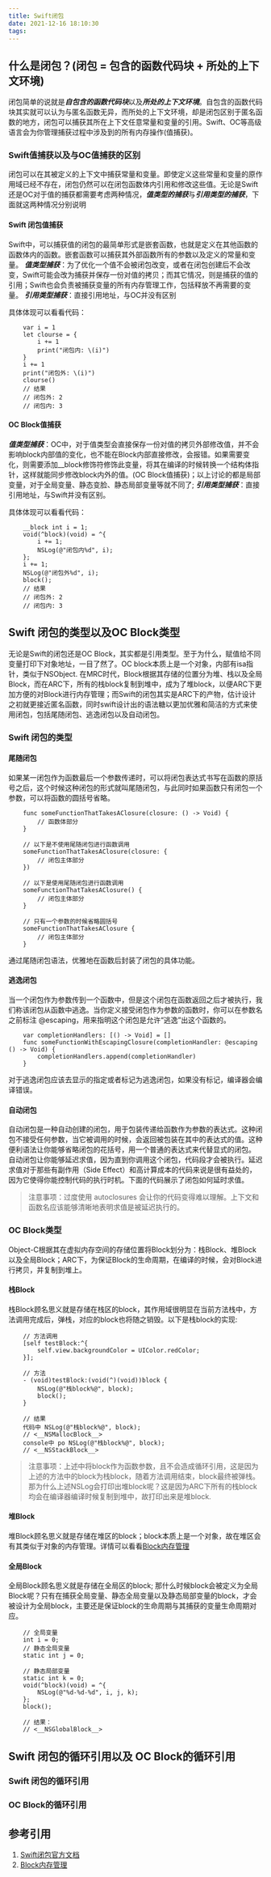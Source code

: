 ```yaml
---
title: Swift闭包
date: 2021-12-16 18:10:30
tags:
---
```


## 什么是闭包？(闭包 = 包含的函数代码块 + 所处的上下文环境)

闭包简单的说就是***自包含的函数代码块***以及***所处的上下文环境***。自包含的函数代码块其实就可以认为与匿名函数无异，而所处的上下文环境，却是闭包区别于匿名函数的地方，闭包可以捕获其所在上下文任意常量和变量的引用。Swift、OC等高级语言会为你管理捕获过程中涉及到的所有内存操作(值捕获)。

### Swift值捕获以及与OC值捕获的区别

闭包可以在其被定义的上下文中捕获常量和变量。即使定义这些常量和变量的原作用域已经不存在，闭包仍然可以在闭包函数体内引用和修改这些值。无论是Swift还是OC对于值的捕获都需要考虑两种情况，***值类型的捕获***与***引用类型的捕获***，下面就这两种情况分别说明

#### Swift 闭包值捕获

Swift中，可以捕获值的闭包的最简单形式是嵌套函数，也就是定义在其他函数的函数体内的函数。嵌套函数可以捕获其外部函数所有的参数以及定义的常量和变量。
***值类型捕获***：为了优化一个值不会被闭包改变，或者在闭包创建后不会改变，Swift可能会改为捕获并保存一份对值的拷贝；而其它情况，则是捕获的值的引用；Swift也会负责被捕获变量的所有内存管理工作，包括释放不再需要的变量。
***引用类型捕获***：直接引用地址，与OC并没有区别

具体体现可以看看代码：

```
    var i = 1
    let clourse = {
        i += 1
        print("闭包内: \(i)")
    }
    i += 1
    print("闭包外: \(i)")
    clourse()
    // 结果
    // 闭包外: 2
    // 闭包内: 3
```
#### OC Block值捕获

***值类型捕获***：OC中，对于值类型会直接保存一份对值的拷贝外部修改值，并不会影响block内部值的变化，也不能在Block内部直接修改，会报错。如果需要变化，则需要添加__block修饰符修饰此变量，将其在编译的时候转换一个结构体指针，这样就能同步修改block内外的值。(OC Block值捕获)；以上讨论的都是局部变量，对于全局变量、静态变脸、静态局部变量等就不同了;
***引用类型捕获***：直接引用地址，与Swift并没有区别。

具体体现可以看看代码：

```
    __block int i = 1;
    void(^block)(void) = ^{
        i += 1;
        NSLog(@"闭包内%d", i);
    };
    i += 1;
    NSLog(@"闭包外%d", i);
    block();
    // 结果
    // 闭包外: 2
    // 闭包内: 3
```

## Swift 闭包的类型以及OC Block类型

无论是Swift的闭包还是OC Block，其实都是引用类型。至于为什么，赋值给不同变量打印下对象地址，一目了然了。OC block本质上是一个对象，内部有isa指针，类似于NSObject. 在MRC时代，Block根据其存储的位置分为堆、栈以及全局Block，而在ARC下，所有的栈block复制到堆中，成为了堆block，以便ARC下更加方便的对Block进行内存管理；而Swift的闭包其实是ARC下的产物，估计设计之初就更接近匿名函数，同时swift设计出的语法糖以更加优雅和简洁的方式来使用闭包，包括尾随闭包、逃逸闭包以及自动闭包。

### Swift 闭包的类型

#### 尾随闭包

如果某一闭包作为函数最后一个参数传递时，可以将闭包表达式书写在函数的原括号之后，这个时候这种闭包的形式就叫尾随闭包，与此同时如果函数只有闭包一个参数，可以将函数的圆括号省略。
```
    func someFunctionThatTakesAClosure(closure: () -> Void) {
        // 函数体部分
    }

    // 以下是不使用尾随闭包进行函数调用
    someFunctionThatTakesAClosure(closure: {
        // 闭包主体部分
    })

    // 以下是使用尾随闭包进行函数调用
    someFunctionThatTakesAClosure() {
        // 闭包主体部分
    }

    // 只有一个参数的时候省略圆括号
    someFunctionThatTakesAClosure {
        // 闭包主体部分
    }
```
通过尾随闭包语法，优雅地在函数后封装了闭包的具体功能。

#### 逃逸闭包

当一个闭包作为参数传到一个函数中，但是这个闭包在函数返回之后才被执行，我们称该闭包从函数中逃逸。当你定义接受闭包作为参数的函数时，你可以在参数名之前标注 @escaping，用来指明这个闭包是允许“逃逸”出这个函数的。
```
    var completionHandlers: [() -> Void] = []
    func someFunctionWithEscapingClosure(completionHandler: @escaping () -> Void) {
        completionHandlers.append(completionHandler)
    }
```
对于逃逸闭包应该去显示的指定或者标记为逃逸闭包，如果没有标记，编译器会编译错误。

#### 自动闭包

自动闭包是一种自动创建的闭包，用于包装传递给函数作为参数的表达式。这种闭包不接受任何参数，当它被调用的时候，会返回被包装在其中的表达式的值。这种便利语法让你能够省略闭包的花括号，用一个普通的表达式来代替显式的闭包。
自动闭包让你能够延迟求值，因为直到你调用这个闭包，代码段才会被执行。延迟求值对于那些有副作用（Side Effect）和高计算成本的代码来说是很有益处的，因为它使得你能控制代码的执行时机。下面的代码展示了闭包如何延时求值。

> 注意事项：过度使用 autoclosures 会让你的代码变得难以理解。上下文和函数名应该能够清晰地表明求值是被延迟执行的。

### OC Block类型

Object-C根据其在虚拟内存空间的存储位置将Block划分为：栈Block、堆Block以及全局Block；ARC下，为保证Block的生命周期，在编译的时候，会对Block进行拷贝，并复制到堆上。

#### 栈Block

栈Block顾名思义就是存储在栈区的block，其作用域很明显在当前方法栈中，方法调用完成后，弹栈，对应的block也将随之销毁。以下是栈block的实现: 
```
    // 方法调用
    [self testBlock:^{
        self.view.backgroundColor = UIColor.redColor;
    }];

    // 方法
    - (void)testBlock:(void(^)(void))block {
        NSLog(@"栈block%@", block);
        block();
    }

    // 结果
    代码中 NSLog(@"栈block%@", block);
    // <__NSMallocBlock__>
    console中 po NSLog(@"栈block%@", block);
    // <__NSStackBlock__>
```
> 注意事项：上述中将block作为函数参数，且不会造成循环引用，这是因为上述的方法中的block为栈block，随着方法调用结束，block最终被弹栈。那为什么上述NSLog会打印出堆block呢？这是因为ARC下所有的栈block均会在编译器编译时候复制到堆中，故打印出来是堆block.

#### 堆Block

堆Block顾名思义就是存储在堆区的block；block本质上是一个对象，故在堆区会有其类似于对象的内存管理。详情可以看看[Block内存管理](https://www.zybuluo.com/MicroCai/note/57603)

#### 全局Block

全局Block顾名思义就是存储在全局区的block; 那什么时候block会被定义为全局Block呢？只有在捕获全局变量、静态全局变量以及静态局部变量的block，才会被设计为全局block，主要还是保证block的生命周期与其捕获的变量生命周期对应。

```
    // 全局变量
    int i = 0;
    // 静态全局变量
    static int j = 0;

    // 静态局部变量
    static int k = 0;
    void(^block)(void) = ^{
        NSLog(@"%d-%d-%d", i, j, k);
    };
    block();

    // 结果：
    // <__NSGlobalBlock__>
```

## Swift 闭包的循环引用以及 OC Block的循环引用

### Swift 闭包的循环引用

### OC Block的循环引用

## 参考引用

1. [Swift闭包官方文档](https://swiftgg.gitbook.io/swift/swift-jiao-cheng/07_closures)
2. [Block内存管理](https://www.zybuluo.com/MicroCai/note/57603)

